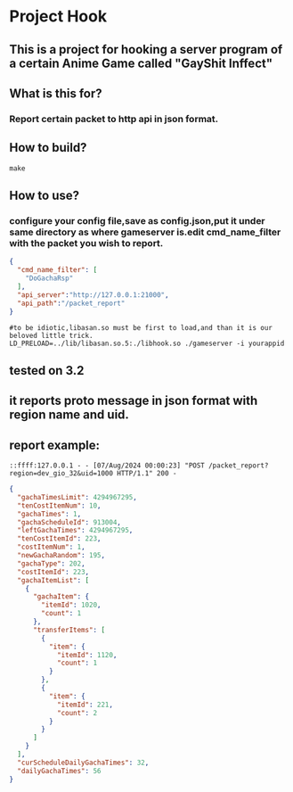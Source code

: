 # Project Hook</br>
## This is a project for hooking a server program of a certain Anime Game called "GayShit Inffect"

## What is this for?</br>
### Report certain packet to http api in json format.

## How to build?
```shell
make
```

## How to use?</br>
### configure your config file,save as config.json,put it under same directory as where gameserver is.edit cmd_name_filter with the packet you wish to report.
```json
{
  "cmd_name_filter": [
    "DoGachaRsp"
  ],
  "api_server":"http://127.0.0.1:21000",
  "api_path":"/packet_report"
}
```
```shell
#to be idiotic,libasan.so must be first to load,and than it is our beloved little trick.
LD_PRELOAD=../lib/libasan.so.5:./libhook.so ./gameserver -i yourappid
```
 
## tested on 3.2

## it reports proto message in json format with region name and uid.
## report example:
```text
::ffff:127.0.0.1 - - [07/Aug/2024 00:00:23] "POST /packet_report?region=dev_gio_32&uid=1000 HTTP/1.1" 200 -
```
```json
{
  "gachaTimesLimit": 4294967295,
  "tenCostItemNum": 10,
  "gachaTimes": 1,
  "gachaScheduleId": 913004,
  "leftGachaTimes": 4294967295,
  "tenCostItemId": 223,
  "costItemNum": 1,
  "newGachaRandom": 195,
  "gachaType": 202,
  "costItemId": 223,
  "gachaItemList": [
    {
      "gachaItem": {
        "itemId": 1020,
        "count": 1
      },
      "transferItems": [
        {
          "item": {
            "itemId": 1120,
            "count": 1
          }
        },
        {
          "item": {
            "itemId": 221,
            "count": 2
          }
        }
      ]
    }
  ],
  "curScheduleDailyGachaTimes": 32,
  "dailyGachaTimes": 56
}
```